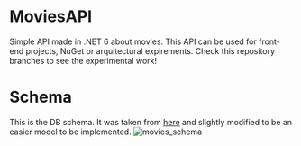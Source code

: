# MoviesAPI
Simple API made in .NET 6 about movies. This API can be used for front-end projects, NuGet or arquitectural expirements. Check this repository branches to see the experimental work!

# Schema
This is the DB schema. It was taken from [here](https://www.google.com/url?sa=i&url=https%3A%2F%2Fwww.databasestar.com%2Fsample-database-movies%2F&psig=AOvVaw2FF8kCEEvZnteikdqKYfHS&ust=1684170238136000&source=images&cd=vfe&ved=0CBMQjhxqFwoTCLCBnpil9f4CFQAAAAAdAAAAABAD) and slightly modified to be an easier model to be implemented.
![movies_schema](https://github.com/tiagossa1/MoviesAPI/assets/39096494/67c4b82d-6f46-44c5-af22-5d4a3bc6f63c)
